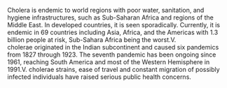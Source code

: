 Cholera is endemic to world regions with poor water, sanitation, and hygiene infrastructures, such as Sub-Saharan Africa and regions of the Middle East. In developed countries, it is seen sporadically. Currently, it is endemic in 69 countries including Asia, Africa, and the Americas with 1.3 billion people at risk, Sub-Sahara Africa being the worst.V. cholerae originated in the Indian subcontinent and caused six pandemics from 1827 through 1923. The seventh pandemic has been ongoing since 1961, reaching South America and most of the Western Hemisphere in 1991.V. cholerae strains, ease of travel and constant migration of possibly infected individuals have raised serious public health concerns.